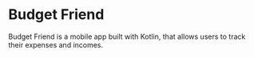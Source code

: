 # Budget Friend
Budget Friend is a mobile app built with Kotlin, that allows users to track their expenses and incomes.
